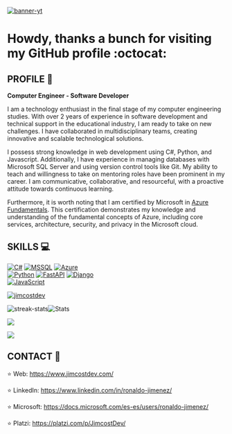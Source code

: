 [![banner-yt](https://user-images.githubusercontent.com/53100460/254561844-6471bed7-ba32-4d66-b05f-007da9a95620.jpg)](https://www.youtube.com/@ronaldo-jimenez)

# Howdy, thanks a bunch for visiting my GitHub profile :octocat:

## PROFILE :necktie:

<!-- Introducción y descripción personal -->
**Computer Engineer - Software Developer**

I am a technology enthusiast in the final stage of my computer engineering studies. With over 2 years of experience in software development and technical support in the educational industry, I am ready to take on new challenges. I have collaborated in multidisciplinary teams, creating innovative and scalable technological solutions.

<!-- Habilidades y tecnologías -->
I possess strong knowledge in web development using C#, Python, and Javascript. Additionally, I have experience in managing databases with Microsoft SQL Server and using version control tools like Git. My ability to teach and willingness to take on mentoring roles have been prominent in my career. I am communicative, collaborative, and resourceful, with a proactive attitude towards continuous learning.

Furthermore, it is worth noting that I am certified by Microsoft in [Azure Fundamentals](https://www.credly.com/badges/e8c1f177-3d1f-4496-9461-1b468ed30b4b/linked_in?t=rpev2s). This certification demonstrates my knowledge and understanding of the fundamental concepts of Azure, including core services, architecture, security, and privacy in the Microsoft cloud.

## SKILLS :computer:

<!-- Escudos de habilidades y tecnologías -->
[![C#](https://img.shields.io/badge/.NET-5c2992?style=for-the-badge&logo=dotnet&logoColor=white&labelColor=101010)]()
[![MSSQL](https://img.shields.io/badge/SQL%20Server-df0527?style=for-the-badge&logo=microsoft-sql-server&logoColor=white&labelColor=101010)]()
[![Azure](https://img.shields.io/badge/Azure-39ccf4?style=for-the-badge&logo=microsoft-azure&logoColor=white&labelColor=101010)]()
</br>
[![Python](https://img.shields.io/badge/Python-1f425f?style=for-the-badge&logo=python&logoColor=white&labelColor=101010)]()
[![FastAPI](https://img.shields.io/badge/FastAPI-00599C?style=for-the-badge&logo=fastapi&logoColor=white&labelColor=101010)](https://fastapi.tiangolo.com/)
[![Django](https://img.shields.io/badge/Django-00599C?style=for-the-badge&logo=django&logoColor=white&labelColor=101010&color=4CAF50)](https://www.djangoproject.com/)
</br>
[![JavaScript](https://img.shields.io/badge/JavaScript-F7DF1E?style=for-the-badge&logo=javascript&logoColor=white&labelColor=101010)]()
</br>


<!-- Trofeos y estadísticas de GitHub -->
<p align="left"> <a href="https://github.com/ryo-ma/github-profile-trophy"><img src="https://github-profile-trophy.vercel.app/?username=JimcostDev&&theme=github_dark" alt="jimcostdev" /></a> </p>

<!-- stats and streak-stats -->
<div style="display: flex; flex-direction: row;">
  <img src="https://github-readme-streak-stats.herokuapp.com/?user=JimcostDev&theme=github_dark" alt="streak-stats">
  <img src="https://github-profile-summary-cards.vercel.app/api/cards/stats?username=JimcostDev&theme=github_dark" alt="Stats">
</div>

<!-- top langs -->
![](https://github-readme-stats.vercel.app/api/top-langs?username=JimcostDev&show_icons=true&locale=en&layout=compact&theme=github_dark) 

<!-- profile-views -->
![](https://komarev.com/ghpvc/?username=JimcostDev)

## CONTACT :handshake:

<!-- Enlaces de contacto -->
:star:  Web: https://www.jimcostdev.com/

:star:  LinkedIn: https://www.linkedin.com/in/ronaldo-jimenez/

:star: Microsoft: https://docs.microsoft.com/es-es/users/ronaldo-jimenez/

:star: Platzi: https://platzi.com/p/JimcostDev/
